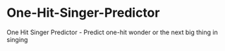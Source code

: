 # One-Hit-Singer-Predictor
One Hit Singer Predictor - Predict one-hit wonder or the next big thing in singing
